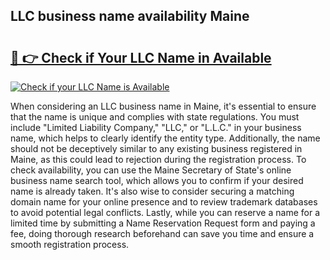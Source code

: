 ## LLC business name availability Maine 

# <h2><a href="http://shrsl.com/4unio">🔗 👉 Check if Your LLC Name in Available</a></h2>

[![Check if your LLC Name is Available](https://llcbible.com/name-availability-button.jpg)](http://shrsl.com/4unio)

When considering an LLC business name in Maine, it's essential to ensure that the name is unique and complies with state regulations. You must include "Limited Liability Company," "LLC," or "L.L.C." in your business name, which helps to clearly identify the entity type. Additionally, the name should not be deceptively similar to any existing business registered in Maine, as this could lead to rejection during the registration process. To check availability, you can use the Maine Secretary of State's online business name search tool, which allows you to confirm if your desired name is already taken. It's also wise to consider securing a matching domain name for your online presence and to review trademark databases to avoid potential legal conflicts. Lastly, while you can reserve a name for a limited time by submitting a Name Reservation Request form and paying a fee, doing thorough research beforehand can save you time and ensure a smooth registration process.